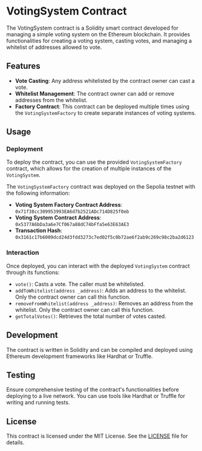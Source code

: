 # VotingSystem Contract

The VotingSystem contract is a Solidity smart contract developed for managing a simple voting system on the Ethereum blockchain. It provides functionalities for creating a voting system, casting votes, and managing a whitelist of addresses allowed to vote.

## Features

- **Vote Casting**: Any address whitelisted by the contract owner can cast a vote.
- **Whitelist Management**: The contract owner can add or remove addresses from the whitelist.
- **Factory Contract**: This contract can be deployed multiple times using the `VotingSystemFactory` to create separate instances of voting systems.

## Usage

### Deployment

To deploy the contract, you can use the provided `VotingSystemFactory` contract, which allows for the creation of multiple instances of the `VotingSystem`.

The `VotingSystemFactory` contract was deployed on the Sepolia testnet with the following information:

- **Voting System Factory Contract Address**: `0x71f38cc309953993EA6d7b2521ADc714D825f0eb`
- **Voting System Contract Address**: `0x5377A6bDa3a6e7Cf067a88dC74bFfa5e63E63AE3`
- **Transaction Hash**: `0x3161c17b6009dcd24d3fdd3273c7ed02f5c0b72ae6f2ab9c269c98c2ba2d6123`

### Interaction

Once deployed, you can interact with the deployed `VotingSystem` contract through its functions:

- `vote()`: Casts a vote. The caller must be whitelisted.
- `addToWhitelist(address _address)`: Adds an address to the whitelist. Only the contract owner can call this function.
- `removeFromWhitelist(address _address)`: Removes an address from the whitelist. Only the contract owner can call this function.
- `getTotalVotes()`: Retrieves the total number of votes casted.

## Development

The contract is written in Solidity and can be compiled and deployed using Ethereum development frameworks like Hardhat or Truffle.

## Testing

Ensure comprehensive testing of the contract's functionalities before deploying to a live network. You can use tools like Hardhat or Truffle for writing and running tests.

## License

This contract is licensed under the MIT License. See the [LICENSE](LICENSE) file for details.